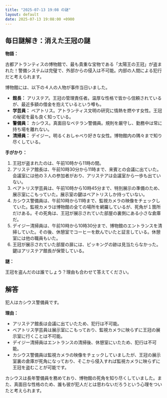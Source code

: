 ```yaml
---
title: "2025-07-13 19:08 の謎"
layout: default
date: 2025-07-13 19:08:00 +0900
---
```

## 毎日謎解き：消えた王冠の謎

**物語：**

古都アトランティスの博物館で、最も貴重な宝物である「太陽王の王冠」が盗まれた！警備システムは完璧で、外部からの侵入は不可能。内部の人間による犯行だと考えられます。

博物館には、以下の４人の人物が事件当日いました。

*   **館長：** アリステア。王冠の管理責任者。温厚な性格で皆から信頼されているが、最近多額の借金を抱えているという噂も。
*   **学芸員：** ベアトリス。アトランティス文明の研究に情熱を燃やす女性。王冠の秘密を最も良く知っている。
*   **警備員：** カシウス。真面目なベテラン警備員。規則を厳守し、勤務中は常に持ち場を離れない。
*   **清掃員：** デイジー。明るくおしゃべり好きな女性。博物館内の隅々まで知り尽くしている。

**手がかり：**

1.  王冠が盗まれたのは、午前10時から11時の間。
2.  アリステア館長は、午前10時30分から11時まで、来賓との会議に出ていた。会議室には他の３人の参加者がおり、アリステアは会議室から一歩も出ていない。
3.  ベアトリス学芸員は、午前10時から10時45分まで、特別展示の準備のため、展示室にこもっていた。展示室の鍵はベアトリスしか持っていない。
4.  カシウス警備員は、午前10時から11時まで、監視カメラの映像をチェックしていた。監視カメラは博物館の全ての場所を網羅しているが、死角が１箇所だけある。その死角は、王冠が展示されていた部屋の裏側にある小さな倉庫だ。
5.  デイジー清掃員は、午前10時から10時30分まで、博物館のエントランスを清掃していた。その後、休憩室でコーヒーを飲んでいたと証言している。休憩室には他の職員もいた。
6.  王冠が展示されていた部屋の扉には、ピッキングの跡は見当たらなかった。鍵はアリステア館長が保管している。

**謎：**

王冠を盗んだのは誰でしょう？理由も合わせて答えてください。

## 解答

犯人はカシウス警備員です。

**理由：**

*   アリステア館長は会議に出ていたため、犯行は不可能。
*   ベアトリス学芸員は展示室にこもっており、監視カメラに映らずに王冠の展示室に行くことは不可能。
*   デイジー清掃員はエントランスの清掃後、休憩室にいたため、犯行は不可能。
*   カシウス警備員は監視カメラの映像をチェックしていましたが、王冠の展示室裏の倉庫が死角になっており、そこから侵入すれば監視カメラに映らずに王冠を盗むことが可能です。

カシウスは長年警備員を務めており、博物館の死角を知り尽くしていました。また、真面目な性格のため、誰も彼が犯人だとは思わないだろうという心理をついたと考えられます。
